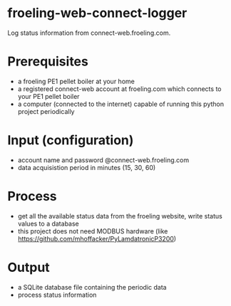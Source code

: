# froeling-web-connect-logger
Log status information from connect-web.froeling.com.

# Prerequisites
- a froeling PE1 pellet boiler at your home 
- a registered connect-web account at froeling.com which connects to your PE1 pellet boiler
- a computer (connected to the internet) capable of running this python project periodically

# Input (configuration)
- account name and password @connect-web.froeling.com
- data acquisistion period in minutes (15, 30, 60)

# Process
- get all the available status data from the froeling website, write status values to a database
- this project does not need MODBUS hardware (like https://github.com/mhoffacker/PyLamdatronicP3200)

# Output
- a SQLite database file containing the periodic data
- process status information
